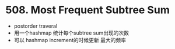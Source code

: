 # 508. Most Frequent Subtree Sum

- postorder traveral
- 用一个hashmap 统计每个subtree sum出现的次数
- 可以 hashmap increment的时候更新 最大的频率
